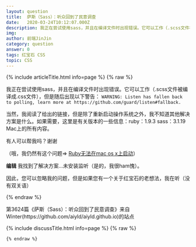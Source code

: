 ```yaml
---
layout: question
title:  萨斯（Sass）：听众回到了民意调查
date:   2020-03-24T10:12:07.000Z
description: 我正在尝试使用sass，并且在编译文件时出现错误。它可以工作（.scss文件被编译成.css文件），但是随后出现以下警告：WARNING  Listen...
img: 
author: 前端JinJin
category: question
answer: 0
tags: 红宝石 CSS
topic: CSS
---
```

<div class="article-root">
  <div class="article">
    {% include articleTitle.html info=page %}
    {% raw %}
    <div class="article-content"><p><font style="vertical-align: inherit;"><font style="vertical-align: inherit;">我正在尝试使用sass，并且在编译文件时出现错误。</font><font style="vertical-align: inherit;">它可以工作（.scss文件被编译成.css文件），但是随后出现以下警告：
</font></font><code>WARNING: Listen has fallen back to polling, learn more at https://github.com/guard/listen#fallback.</code></p>

<p><font style="vertical-align: inherit;"><font style="vertical-align: inherit;">当然，我阅读了给出的链接，但是除了重新启动操作系统之外，我不知道其他解决方案是什么。</font><font style="vertical-align: inherit;">如果需要，这里是有关版本的一些信息：ruby：1.9.3 sass：3.1.19 Mac上的所有内容。</font></font></p>

<p><font style="vertical-align: inherit;"><font style="vertical-align: inherit;">有人可以帮我吗？</font><font style="vertical-align: inherit;">谢谢</font></font></p>

<p><font style="vertical-align: inherit;"><font style="vertical-align: inherit;">（哦，我仍然有这个问题=&gt; </font></font><a href="https://stackoverflow.com/questions/10873759/ruby-not-starting-on-mac-os-x"><font style="vertical-align: inherit;"><font style="vertical-align: inherit;">Ruby无法在mac os x上启动</font></font></a><font style="vertical-align: inherit;"><font style="vertical-align: inherit;">）</font></font></p>

<p><strong><font style="vertical-align: inherit;"><font style="vertical-align: inherit;">编辑</font></font></strong><font style="vertical-align: inherit;"><font style="vertical-align: inherit;"> 
我找到了解决方案...未安装监听（是的，我很ham愧）。</font></font></p>

<p><font style="vertical-align: inherit;"><font style="vertical-align: inherit;">因此，您可以忽略我的问题，但是如果您有一个关于红宝石的老想法，我在听（没有双关语）</font></font></p></div>
    {% endraw %}
  </div>
  <p class="winter_mark">第3624篇《萨斯（Sass）：听众回到了民意调查》来自Winter(https://github.com/aiyld/aiyld.github.io)的站点</p>
  <div class="discuss-wrapper">
    {% include discussTitle.html info=page %}
    {% raw %}
    
    {% endraw %}
  </div>
<div>
